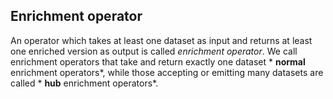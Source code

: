 ## Enrichment operator
An operator which takes at least one dataset as input and returns at least one enriched version as output
is called *enrichment operator*.
We call enrichment operators that take and return exactly one dataset * **normal** enrichment operators*, while
those accepting or emitting many datasets are called * **hub** enrichment operators*. 